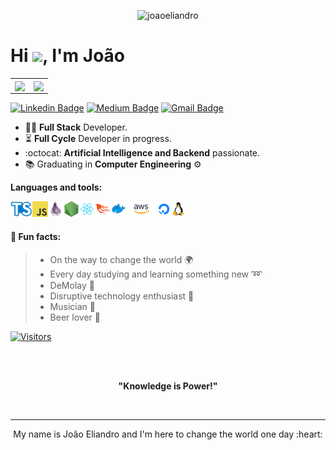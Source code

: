 <p align="center"> 
  <img src="https://res.cloudinary.com/dy7l1wk3y/image/upload/v1597554565/Component_3_tzyjtj.png" alt="joaoeliandro" />
</p>

<h1 align="left">Hi <img src="https://raw.githubusercontent.com/kaueMarques/kaueMarques/master/hi.gif" width="30px">, I'm João</h1>

<center>
  <table>
    <tr>
        <td>
          <img width="400px" align="center" 
               src="https://github-readme-stats.vercel.app/api/top-langs/?username=joaoeliandro&hide=html,makefile,vhdl,c,qmake,css&langs_count=6&layout=compact&theme=dracula" />
      </td>
      <td>
          <img width="495px" align="center" src="https://github-readme-stats.vercel.app/api?username=joaoeliandro&show_icons=true&count_private=true&theme=dracula" />
      </td>
    </tr>   
  </table>
</center>

[![Linkedin Badge](https://img.shields.io/badge/-LinkedIn-blue?style=flat-square&logo=Linkedin&logoColor=white&link=https://www.linkedin.com/in/jo%C3%A3o-eliandro/)](https://www.linkedin.com/in/jo%C3%A3o-eliandro/)
[![Medium Badge](https://img.shields.io/badge/-Medium-000?style=flat-square&logo=Medium&logoColor=white&&link=https://medium.com/@joaoeliandro)](https://medium.com/@joaoeliandro)
[![Gmail Badge](https://img.shields.io/badge/-Gmail-c14438?style=flat-square&logo=Gmail&logoColor=white&link=mailto:eliandrogermano@gmail.com)](mailto:eliandrogermano@gmail.com)

- :man_technologist: **Full Stack** Developer.
- :hourglass_flowing_sand: **Full Cycle** Developer in progress. 
- :octocat: **Artificial Intelligence and Backend** passionate.
- :books: Graduating in **Computer Engineering** ⚙

**Languages and tools:**

<img align="left" height="25" src="https://raw.githubusercontent.com/joaoeliandro/joaoeliandro/master/images/typescript.png">
<img align="left" height="25" src="https://raw.githubusercontent.com/joaoeliandro/joaoeliandro/master/images/javascript.png">
<img align="left" height="25" src="https://raw.githubusercontent.com/joaoeliandro/joaoeliandro/master/images/elixir.png">
<img align="left" height="25" src="https://raw.githubusercontent.com/joaoeliandro/joaoeliandro/master/images/nodejs.png">
<img align="left" height="25" src="https://raw.githubusercontent.com/joaoeliandro/joaoeliandro/master/images/react.png">
<img align="left" height="25" src="https://raw.githubusercontent.com/joaoeliandro/joaoeliandro/master/images/pheonix.png">
<img align="left" height="25" src="https://raw.githubusercontent.com/joaoeliandro/joaoeliandro/master/images/docker.png">
<img align="left" height="25" src="https://raw.githubusercontent.com/joaoeliandro/joaoeliandro/master/images/aws.png">
<img align="left" height="25" src="https://raw.githubusercontent.com/joaoeliandro/joaoeliandro/master/images/digitalocean.png">
<img height="25" src="https://raw.githubusercontent.com/joaoeliandro/joaoeliandro/master/images/linux.png">


<!-- <p align="center">
  <img src="https://devicons.github.io/devicon/devicon.git/icons/linux/linux-original.svg" alt="react" width="20" height="20"/>
  <img src="https://devicons.github.io/devicon/devicon.git/icons/css3/css3-original-wordmark.svg" alt="css3"  width="20" height="20"/>
  <img src="https://devicons.github.io/devicon/devicon.git/icons/html5/html5-original-wordmark.svg" alt="html5"  width="20" height="20"/>
  <img src="https://devicons.github.io/devicon/devicon.git/icons/javascript/javascript-original.svg" alt="javascript" width="20" height="20"/>
  <img src="https://devicons.github.io/devicon/devicon.git/icons/postgresql/postgresql-original-wordmark.svg" alt="postgresql" width="20" height="20"/>
  <img src="https://devicons.github.io/devicon/devicon.git/icons/express/express-original.svg" alt="postgresql" width="20" height="20"/>
  <img src="https://devicons.github.io/devicon/devicon.git/icons/nodejs/nodejs-original.svg" alt="nodejs" width="20" height="20"/>
  <img src="https://devicons.github.io/devicon/devicon.git/icons/react/react-original-wordmark.svg" alt="react" width="20" height="20"/>
</p> -->

#### :scroll: Fun facts: 
>  * On the way to change the world :earth_africa: 
>  * Every day studying and learning something new :loop:
>  * DeMolay :crown:
>  * Disruptive technology enthusiast :high_brightness: 
>  * Musician :saxophone:
>  * Beer lover 🍺

[![Visitors](https://visitor-badge.glitch.me/badge?page_id=github/joaoeliandro)](https://github.com/joaoeliandro)

</br>
</br>
<p align="center"><strong>"Knowledge is Power!"</strong></p>  
</br>

  ---
  
<p align="center">  
  My name is João Eliandro and I'm here to change the world one day :heart:
</p>
